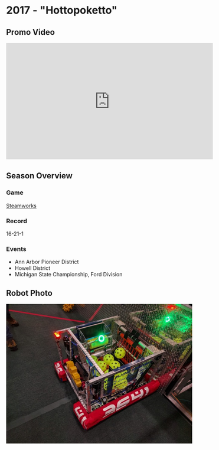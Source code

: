 # 2017 - "Hottopoketto"

## Promo Video

<iframe width="560" height="315" src="https://www.youtube.com/embed/qzJXDYG0yug?si=wTNzoOc0OKnHCuNO" title="YouTube video player" frameborder="0" allow="accelerometer; autoplay; clipboard-write; encrypted-media; gyroscope; picture-in-picture; web-share" referrerpolicy="strict-origin-when-cross-origin" allowfullscreen></iframe>

## Season Overview

### Game

[Steamworks](https://www.youtube.com/watch?v=EMiNmJW7enI)

### Record

16-21-1

### Events

- Ann Arbor Pioneer District
- Howell District
- Michigan State Championship, Ford Division

## Robot Photo

![alt text](Media/2017_Robot.png)
